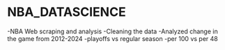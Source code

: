 # NBA_DATASCIENCE
-NBA Web scraping and analysis 
-Cleaning the data
-Analyzed change in the game from 2012-2024
-playoffs vs regular season
-per 100 vs per 48
